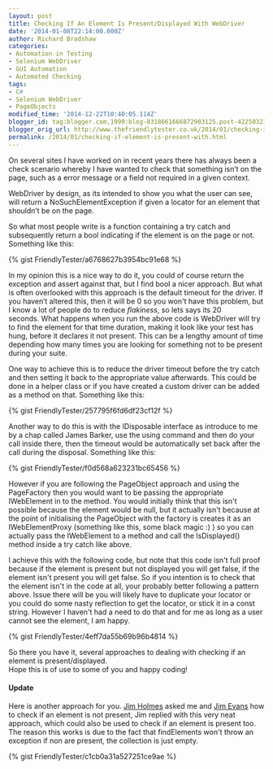 ```yaml
---
layout: post
title: Checking If An Element Is Present/Displayed With WebDriver
date: '2014-01-08T22:14:00.000Z'
author: Richard Bradshaw
categories:
- Automation in Testing
- Selenium WebDriver
- GUI Automation
- Automated Checking
tags:
- C#
- Selenium WebDriver
- PageObjects
modified_time: '2014-12-22T10:40:05.114Z'
blogger_id: tag:blogger.com,1999:blog-8318661666872903125.post-4225032110615144844
blogger_orig_url: http://www.thefriendlytester.co.uk/2014/01/checking-if-element-is-present-with.html
permalink: /2014/01/checking-if-element-is-present-with.html
---
```


On several sites I have worked on in recent years there has always been a check scenario whereby I have wanted to check that something isn’t on the page, such as a error message or a field not required in a given context.  

WebDriver by design, as its intended to show you what the user can see, will return a NoSuchElementException if given a locator for an element that shouldn’t be on the page.  

So what most people write is a function containing a try catch and subsequently return a bool indicating if the element is on the page or not. Something like this:

<div class="centerplugin">
{% gist FriendlyTester/a6768627b3954bc91e68 %}
</div> 

In my opinion this is a nice way to do it, you could of course return the exception and assert against that, but I find bool a nicer approach. But what is often overlooked with this approach is the default timeout for the driver. If you haven’t altered this, then it will be 0 so you won't have this problem, but I know a lot of people do to reduce _flakiness_, so lets says its 20 seconds. What happens when you run the above code is WebDriver will try to find the element for that time duration, making it look like your test has hung, before it declares it not present. This can be a lengthy amount of time depending how many times you are looking for something not to be present during your suite.  

One way to achieve this is to reduce the driver timeout before the try catch and then setting it back to the appropriate value afterwards. This could be done in a helper class or if you have created a custom driver can be added as a method on that. Something like this:

<div class="centerplugin">
{% gist FriendlyTester/257795f6fd6df23cf12f %}
</div>   

Another way to do this is with the IDisposable interface as introduce to me by a chap called James Barker, use the using command and then do your call inside there, then the timeout would be automatically set back after the call during the disposal. Something like this:  

<div class="centerplugin">
{% gist FriendlyTester/f0d568a623231bc65456 %}
</div>

However if you are following the PageObject approach and using the PageFactory then you would want to be passing the appropriate IWebElement in to the method. You would initially think that this isn't possible because the element would be null, but it actually isn't because at the point of initialising the PageObject with the factory is creates it as an IWebElementProxy (something like this, some black magic :) ) so you can actually pass the IWebElement to a method and call the IsDisplayed() method inside a try catch like above.  

I achieve this with the following code, but note that this code isn't full proof because if the element is present but not displayed you will get false, if the element isn't present you will get false. So if you intention is to check that the element isn't in the code at all, your probably better following a pattern above. Issue there will be you will likely have to duplicate your locator or you could do some nasty reflection to get the locator, or stick it in a const string. However I haven't had a need to do that and for me as long as a user cannot see the element, I am happy.  

<div class="centerplugin">
{% gist FriendlyTester/4eff7da55b69b96b4814 %}
</div>

So there you have it, several approaches to dealing with checking if an element is present/displayed.  
Hope this is of use to some of you and happy coding!  

#### Update
Here is another approach for you. [Jim Holmes](https://twitter.com/aJimHolmes) asked me and [Jim Evans](https://twitter.com/jimevansmusic) how to check if an element is not present, Jim replied with this very neat approach, which could also be used to check if an element is present too. The reason this works is due to the fact that findElements won't throw an exception if non are present, the collection is just empty.

<div class="centerplugin">
{% gist FriendlyTester/c1cb0a31a527251ce9ae %}
</div>